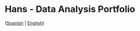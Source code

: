 # Hans - Data Analysis Portfolio 
([Spanish](https://github.com/HansAllTech/Hans_Data_Analysis_Portfolio/blob/main/Proyectos.md#tabla-de-contenido-es--en) | [English](https://github.com/HansAllTech/Hans_Data_Analysis_Portfolio/blob/main/Projects.md#table-of-content-es--en))
                 
                                                                                                                                 
                                    
                                                      
                            
                    
                     
     
    
       
   
  
 
 
